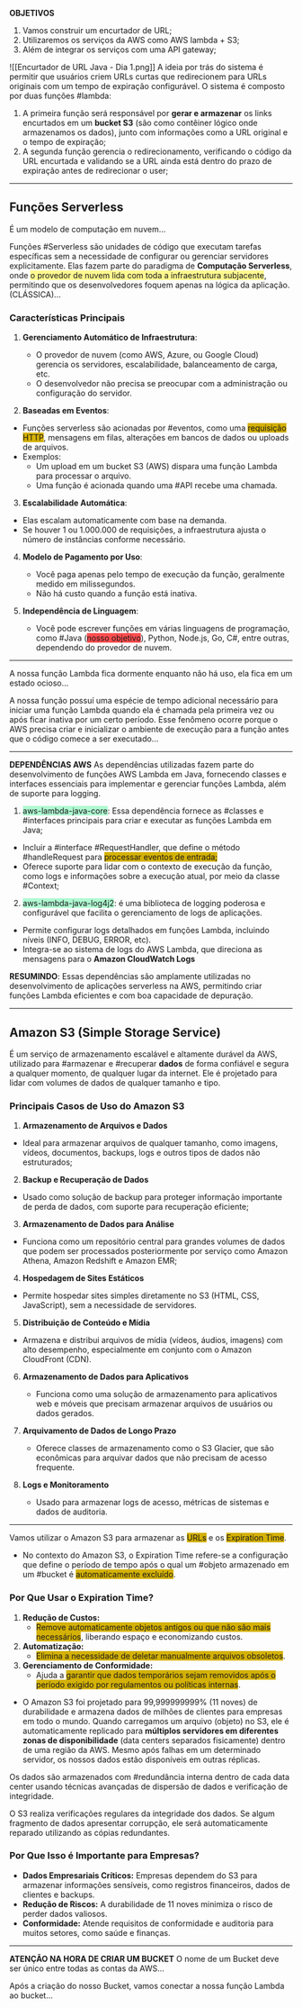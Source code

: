 **OBJETIVOS**
1. Vamos construir um encurtador de URL;
2. Utilizaremos os serviços da AWS como AWS lambda + S3;
3. Além de integrar os serviços com uma API gateway;

![[Encurtador de URL Java - Dia 1.png]]
A ideia por trás do sistema é permitir que usuários criem URLs curtas que redirecionem para URLs originais com um tempo de expiração configurável. O sistema é composto por duas funções #lambda: 
1. A primeira função será responsável por **gerar e armazenar** os links encurtados em um **bucket S3** (são como contêiner lógico onde armazenamos os dados), junto com informações como a URL original e o tempo de expiração; 
2. A segunda função gerencia o redirecionamento, verificando o código da URL encurtada e validando se a URL ainda está dentro do prazo de expiração antes de redirecionar o user;

---
## Funções Serverless
É um modelo de computação em nuvem...

Funções #Serverless são unidades de código que executam tarefas específicas sem a necessidade de configurar ou gerenciar servidores explicitamente. Elas fazem parte do paradigma de **Computação Serverless**, onde <span style="background:#fff88f">o provedor de nuvem lida com toda a infraestrutura subjacente</span>, permitindo que os desenvolvedores foquem apenas na lógica da aplicação.  (CLÁSSICA)...

### Características Principais

1. **Gerenciamento Automático de Infraestrutura**:
    - O provedor de nuvem (como AWS, Azure, ou Google Cloud) gerencia os servidores, escalabilidade, balanceamento de carga, etc.
    - O desenvolvedor não precisa se preocupar com a administração ou configuração do servidor.

2. **Baseadas em Eventos**:
- Funções serverless são acionadas por #eventos, como uma <span style="background:#d4b106">requisição HTTP</span>, mensagens em filas, alterações em bancos de dados ou uploads de arquivos.
- Exemplos:
    - Um upload em um bucket S3 (AWS) dispara uma função Lambda para processar o arquivo.
    - Uma função é acionada quando uma #API recebe uma chamada.

3. **Escalabilidade Automática**:
- Elas escalam automaticamente com base na demanda.
- Se houver 1 ou 1.000.000 de requisições, a infraestrutura ajusta o número de instâncias conforme necessário.

4. **Modelo de Pagamento por Uso**:
    
    - Você paga apenas pelo tempo de execução da função, geralmente medido em milissegundos.
    - Não há custo quando a função está inativa.
5. **Independência de Linguagem**:
    
    - Você pode escrever funções em várias linguagens de programação, como #Java (<span style="background:#ff4d4f">nosso objetivo</span>), Python, Node.js, Go, C#, entre outras, dependendo do provedor de nuvem.


---
A nossa função Lambda fica dormente enquanto não há uso, ela fica em um estado ocioso...

A nossa função possuí uma espécie de tempo adicional necessário para iniciar uma função Lambda quando ela é chamada pela primeira vez ou após ficar inativa por um certo período. Esse fenômeno ocorre porque o AWS precisa criar e inicializar o ambiente de execução para a função antes que o código comece a ser executado...

---
**DEPENDÊNCIAS AWS**
 As dependências utilizadas fazem parte do desenvolvimento de funções AWS Lambda em Java, fornecendo classes e interfaces essenciais para implementar e gerenciar funções Lambda, além de suporte para logging.
 
1. <span style="background:#affad1">aws-lambda-java-core</span>: Essa dependência fornece as #classes e #interfaces principais para criar e executar as funções Lambda em Java;
- Incluir a #interface #RequestHandler, que define o método #handleRequest para <span style="background:#d4b106">processar eventos de entrada;</span>
- Oferece suporte para lidar com o contexto de execução da função, como logs e informações sobre a execução atual, por meio da classe #Context;

2. <span style="background:#affad1">aws-lambda-java-log4j2</span>: é uma biblioteca de logging poderosa e configurável que facilita o gerenciamento de logs de aplicações.
- Permite configurar logs detalhados em funções Lambda, incluindo níveis (INFO, DEBUG, ERROR, etc).
- Integra-se ao sistema de logs do AWS Lambda, que direciona as mensagens para o **Amazon CloudWatch Logs**

**RESUMINDO**: Essas dependências são amplamente utilizadas no desenvolvimento de aplicações serverless na AWS, permitindo criar funções Lambda eficientes e com boa capacidade de depuração.

---
## Amazon S3 (Simple Storage Service)
É um serviço de armazenamento escalável e altamente durável da AWS, utilizado para #armazenar e #recuperar **dados** de forma confiável e segura a qualquer momento, de qualquer lugar da internet. Ele é projetado para lidar com volumes de dados de qualquer tamanho e tipo.

### Principais Casos de Uso do Amazon S3
1. **Armazenamento de Arquivos e Dados**
- Ideal para armazenar arquivos de qualquer tamanho, como imagens, vídeos, documentos, backups, logs e outros tipos de dados não estruturados;
2. **Backup e Recuperação de Dados**
- Usado como solução de backup para proteger informação importante de perda de dados, com suporte para recuperação eficiente;
3. **Armazenamento de Dados para Análise**
- Funciona como um repositório central para grandes volumes de dados que podem ser processados posteriormente por serviço como Amazon Athena, Amazon Redshift e Amazon EMR;
4. **Hospedagem de Sites Estáticos**
- Permite hospedar sites simples diretamente no S3 (HTML, CSS, JavaScript), sem a necessidade de servidores.
5. **Distribuição de Conteúdo e Mídia**
- Armazena e distribui arquivos de mídia (vídeos, áudios, imagens) com alto desempenho, especialmente em conjunto com o Amazon CloudFront (CDN).
6. **Armazenamento de Dados para Aplicativos**
    
    - Funciona como uma solução de armazenamento para aplicativos web e móveis que precisam armazenar arquivos de usuários ou dados gerados.
7. **Arquivamento de Dados de Longo Prazo**
    
    - Oferece classes de armazenamento como o S3 Glacier, que são econômicas para arquivar dados que não precisam de acesso frequente.
8. **Logs e Monitoramento**
    
    - Usado para armazenar logs de acesso, métricas de sistemas e dados de auditoria.

---

Vamos utilizar o Amazon S3 para armazenar as <span style="background:#d4b106">URLs</span> e os <span style="background:#d4b106">Expiration Time</span>. 
- No contexto do Amazon S3, o Expiration Time refere-se a configuração que define o período de tempo após o qual um #objeto armazenado em um #bucket é <span style="background:#d4b106">automaticamente excluído</span>.

### **Por Que Usar o Expiration Time?**
1. **Redução de Custos:**
    - <span style="background:#d4b106">Remove automaticamente objetos antigos ou que não são mais necessários</span>, liberando espaço e economizando custos.
2. **Automatização:**
    - <span style="background:#d4b106">Elimina a necessidade de deletar manualmente arquivos obsoletos</span>.
3. **Gerenciamento de Conformidade:**
    - Ajuda a <span style="background:#d4b106">garantir que dados temporários sejam removidos após o período exigido por regulamentos ou políticas internas</span>.

- O Amazon S3 foi projetado para 99,999999999% (11 noves) de durabilidade e armazena dados de milhões de clientes para empresas em todo o mundo.
Quando carregamos um arquivo (objeto) no S3, ele é automaticamente replicado para **múltiplos servidores em diferentes zonas de disponibilidade** (data centers separados fisicamente) dentro de uma região da AWS. Mesmo após falhas em um determinado servidor, os nossos dados estão disponíveis em outras réplicas.

Os dados são armazenados com #redundância interna dentro de cada data center usando técnicas avançadas de dispersão de dados e verificação de integridade. 

O S3 realiza verificações regulares da integridade dos dados. Se algum fragmento de dados apresentar corrupção, ele será automaticamente reparado utilizando as cópias redundantes.

### **Por Que Isso é Importante para Empresas?**
- **Dados Empresariais Críticos:** Empresas dependem do S3 para armazenar informações sensíveis, como registros financeiros, dados de clientes e backups.
- **Redução de Riscos:** A durabilidade de 11 noves minimiza o risco de perder dados valiosos.
- **Conformidade:** Atende requisitos de conformidade e auditoria para muitos setores, como saúde e finanças.

---
**ATENÇÃO NA HORA DE CRIAR UM BUCKET**
O nome de um Bucket deve ser único entre todas as contas da AWS... 

Após a criação do nosso Bucket, vamos conectar a nossa função Lambda ao bucket...

